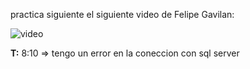 
practica siguiente el siguiente video de Felipe Gavilan:

![video](https://www.youtube.com/watch?v=wOSQ3hc7SRs&ab_channel=FelipeGavilanPrograma)

**T:** 8:10 => tengo un error en la coneccion con sql server

